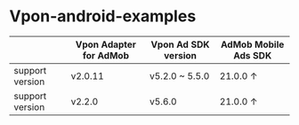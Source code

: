 # Vpon-android-examples


|                |Vpon Adapter for AdMob                         |Vpon Ad SDK version                         | AdMob Mobile Ads SDK |
|----------------|-------------------------------|-----------------------------|-----------------------------|
|support version |v2.0.11         |v5.2.0 ~ 5.5.0            | 21.0.0 ↑	 |
|support version |v2.2.0          |v5.6.0                    | 21.0.0 ↑	 |
